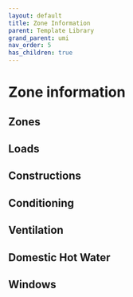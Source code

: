 ```yaml
---
layout: default
title: Zone Information
parent: Template Library
grand_parent: umi
nav_order: 5
has_children: true
---
```


# Zone information

## Zones

## Loads

## Constructions

## Conditioning

## Ventilation

## Domestic Hot Water

## Windows